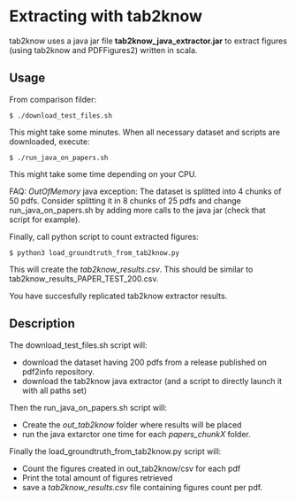 # Extracting with tab2know

tab2know uses a java jar file **tab2know_java_extractor.jar** to extract figures (using tab2know and PDFFigures2) written in scala.

## Usage

From comparison filder:

```console
$ ./download_test_files.sh
```

This might take some minutes. 
When all necessary dataset and scripts are downloaded, execute:

```console
$ ./run_java_on_papers.sh
```

This might take some time depending on your CPU.

FAQ: *OutOfMemory* java exception:
The dataset is splitted into 4 chunks of 50 pdfs.
Consider splitting it in 8 chunks of 25 pdfs and change run_java_on_papers.sh by adding more calls to the java jar (check that script for example). 

Finally, call python script to count extracted figures:

```console
$ python3 load_groundtruth_from_tab2know.py
```

This will create the  *tab2know_results.csv*.
This should be similar to tab2know_results_PAPER_TEST_200.csv.

You have succesfully replicated tab2know extractor results.

## Description

The download_test_files.sh script will:
- download the dataset having 200 pdfs from a release published on pdf2info repository.
- download the tab2know java extractor (and a script to directly launch it with all paths set)

Then the run_java_on_papers.sh script will:
- Create the *out_tab2know* folder where results will be placed
- run the java extarctor one time for each *papers_chunkX* folder.

Finally the load_groundtruth_from_tab2know.py script will:
- Count the figures created in out_tab2know/csv for each pdf
- Print the total amount of figures retrieved
- save a *tab2know_results.csv* file containing figures count per pdf.